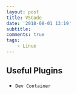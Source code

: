 ```yaml
---
layout: post
title: VSCode
date: '2018-08-01 13:19'
subtitle: 
comments: true
tags:
    - Linux
---
```


## Useful Plugins

- `Dev Container`
